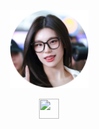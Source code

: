 <p align="center">
    <a href="https://www.google.com/search?q=Yeji+ITZY" target="_blank">
        <img width="125" src="bunder.png" alt="logo" />
    </a>
</p>

<p align="center">
    <img height="32" width="32" src="https://cdn.simpleicons.org/telegram/black/white" />
</p>